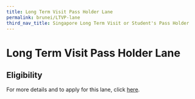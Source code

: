 ```yaml
---
title: Long Term Visit Pass Holder Lane
permalink: brunei/LTVP-lane
third_nav_title: Singapore Long Term Visit or Student's Pass Holder
---
```


# Long Term Visit Pass Holder Lane

## Eligibility

For more details and to apply for this lane, click [here](/LTVPHL/requirements-and-process).
